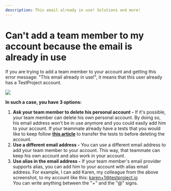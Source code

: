 ```yaml
---
description: This email already in use! Solutions and more!
---
```


# Can't add a team member to my account because the email is already in use

If you are trying to add a team member to your account and getting this error message: "This email already in use!", it means that this user already has a TestProject account.&#x20;

![](https://downloads.intercomcdn.com/i/o/170646396/25b8e1e243282add34ffddd4/Mk5IJY50yJ.png)

**In such a case, you have 3 options:**

1. **Ask your team member to delete his personal account -** If it's possible, your team member can delete his own personal account. By doing so, his email address won't be in use anymore and you could easily add him to your account. If your teammate already have a tests that you would like to keep follow [**this article**](https://intercom.help/testprojectio/en/articles/5317213-sharing-multiple-tests-in-testproject) to transfer the tests to before deleting the account.
2. **Use a different email address -** You can use a different email address to add your team member to your account. This way, that teammate can keep his own account and also work in your account.
3. **Use alias in the email address -** If your team member's email provider supports alias, you can add him to your account with alias email address. For example, I can add Karen, my colleague from the above screenshot, to my account like this: [karen+1@testproject.io](mailto:karen+1@testproject.io)\
   You can write anything between the "+" and the "@" signs.
